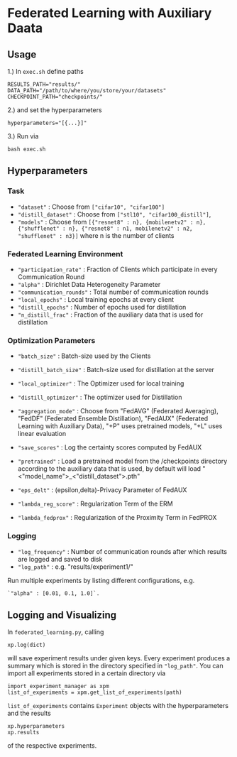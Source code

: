 # Federated Learning with Auxiliary Daata


## Usage

1.) In `exec.sh` define paths

	RESULTS_PATH="results/"
	DATA_PATH="/path/to/where/you/store/your/datasets"
	CHECKPOINT_PATH="checkpoints/"
  
2.) and set the hyperparameters
  
    hyperparameters="[{...}]"

3.) Run via

    bash exec.sh

      
 ## Hyperparameters
 
 ### Task
- `"dataset"` : Choose from `["cifar10", "cifar100"]`
- `"distill_dataset"` : Choose from `["stl10", "cifar100_distill"]`,
- `"models"` : Choose from `[{"resnet8" : n}, {mobilenetv2" : n}, {"shufflenet" : n}, {"resnet8" : n1, mobilenetv2" : n2, "shufflenet" : n3}]` where n is the number of clients

### Federated Learning Environment


- `"participation_rate"` : Fraction of Clients which participate in every Communication Round
- `"alpha"` : Dirichlet Data Heterogeneity Parameter
- `"communication_rounds"` : Total number of communication rounds
- `"local_epochs"` : Local training epochs at every client
- `"distill_epochs"` : Number of epochs used for distillation
- `"n_distill_frac"` : Fraction of the auxiliary data that is used for distillation 

### Optimization Parameters

- `"batch_size"` : Batch-size used by the Clients
- `"distill_batch_size"` : Batch-size used for distillation at the server
- `"local_optimizer"` : The Optimizer used for local training
- `"distill_optimizer"` : The optimizer used for Distillation

- `"aggregation_mode"` : Choose from "FedAVG" (Federated Averaging), "FedDF" (Federated Ensemble Distillation), "FedAUX" (Federated Learning with Auxiliary Data), "+P" uses pretrained models, "+L" uses linear evaluation
- `"save_scores"` : Log the certainty scores computed by FedAUX
- `"pretrained"` : Load a pretrained model from the /checkpoints directory according to the auxiliary data that is used, by default will load "<"model_name">_<"distill_dataset">.pth"

- `"eps_delt"` : (epsilon,delta)-Privacy Parameter of FedAUX
- `"lambda_reg_score"` : Regularization Term of the ERM
- `"lambda_fedprox"` : Regularization of the Proximity Term in FedPROX


### Logging 
- `"log_frequency"` : Number of communication rounds after which results are logged and saved to disk
- `"log_path"` : e.g. "results/experiment1/"


Run multiple experiments by listing different configurations, e.g.

	`"alpha" : [0.01, 0.1, 1.0]`.

## Logging and Visualizing 
In `federated_learning.py`, calling

	xp.log(dict)

will save experiment results under given keys. Every experiment produces a summary which is stored in the directory specified in `"log_path"`. You can import all experiments stored in a certain directory via

	import experiment_manager as xpm
	list_of_experiments = xpm.get_list_of_experiments(path)
	
`list_of_experiments` contains `Experiment` objects with the hyperparameters and the results

	xp.hyperparameters
	xp.results
	
of the respective experiments.
	

